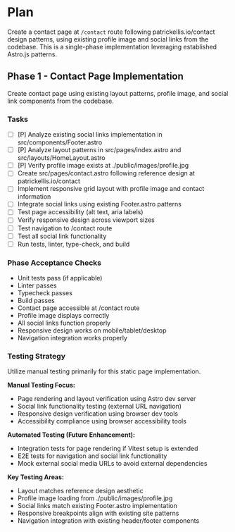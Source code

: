 # Plan
Create a contact page at `/contact` route following patrickellis.io/contact design patterns, using existing profile image and social links from the codebase. This is a single-phase implementation leveraging established Astro.js patterns.

## Phase 1 - Contact Page Implementation
Create contact page using existing layout patterns, profile image, and social link components from the codebase.

### Tasks
- [ ] [P] Analyze existing social links implementation in src/components/Footer.astro
- [ ] [P] Analyze layout patterns in src/pages/index.astro and src/layouts/HomeLayout.astro
- [ ] [P] Verify profile image exists at ./public/images/profile.jpg
- [ ] Create src/pages/contact.astro following reference design at patrickellis.io/contact
- [ ] Implement responsive grid layout with profile image and contact information
- [ ] Integrate social links using existing Footer.astro patterns
- [ ] Test page accessibility (alt text, aria labels)
- [ ] Verify responsive design across viewport sizes
- [ ] Test navigation to /contact route
- [ ] Test all social link functionality
- [ ] Run tests, linter, type-check, and build

### Phase Acceptance Checks
- Unit tests pass (if applicable)
- Linter passes
- Typecheck passes
- Build passes
- Contact page accessible at /contact route
- Profile image displays correctly
- All social links function properly
- Responsive design works on mobile/tablet/desktop
- Navigation integration works properly

### Testing Strategy
Utilize manual testing primarily for this static page implementation.

**Manual Testing Focus:**
- Page rendering and layout verification using Astro dev server
- Social link functionality testing (external URL navigation)
- Responsive design verification using browser dev tools
- Accessibility compliance using browser accessibility tools

**Automated Testing (Future Enhancement):**
- Integration tests for page rendering if Vitest setup is extended
- E2E tests for navigation and social link functionality
- Mock external social media URLs to avoid external dependencies

**Key Testing Areas:**
- Layout matches reference design aesthetic
- Profile image loading from ./public/images/profile.jpg
- Social links match existing Footer.astro implementation
- Responsive breakpoints align with existing site patterns
- Navigation integration with existing header/footer components